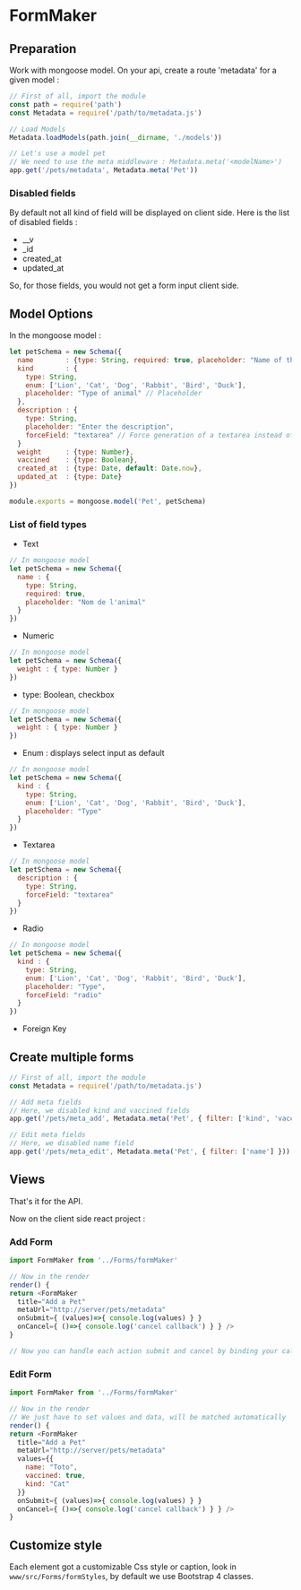 # FormMaker

## Preparation

Work with mongoose model. On your api, create a route 'metadata' for a given model :
```javascript
// First of all, import the module
const path = require('path')
const Metadata = require('/path/to/metadata.js')

// Load Models
Metadata.loadModels(path.join(__dirname, './models'))

// Let's use a model pet
// We need to use the meta middleware : Metadata.meta('<modelName>')
app.get('/pets/metadata', Metadata.meta('Pet'))
```

### Disabled fields

By default not all kind of field will be displayed on client side. Here is the list of disabled fields :

* __v
* _id
* created_at
* updated_at

So, for those fields, you would not get a form input client side.

## Model Options

In the mongoose model :
```javascript
let petSchema = new Schema({
  name        : {type: String, required: true, placeholder: "Name of the animal"},
  kind        : {
    type: String,
    enum: ['Lion', 'Cat', 'Dog', 'Rabbit', 'Bird', 'Duck'],
    placeholder: "Type of animal" // Placeholder
  },
  description : {
    type: String,
    placeholder: "Enter the description",
    forceField: "textarea" // Force generation of a textarea instead of a input type text
  }
  weight      : {type: Number},
  vaccined    : {type: Boolean},
  created_at  : {type: Date, default: Date.now},
  updated_at  : {type: Date}
})

module.exports = mongoose.model('Pet', petSchema)
```

### List of field types

* Text
```javascript
// In mongoose model
let petSchema = new Schema({
  name : {  
    type: String,
    required: true,
    placeholder: "Nom de l'animal"
  }
})
```

* Numeric
```javascript
// In mongoose model
let petSchema = new Schema({
  weight : { type: Number }
})
```

* type: Boolean, checkbox
```javascript
// In mongoose model
let petSchema = new Schema({
  weight : { type: Number }
})
```

* Enum : displays select input as default
```javascript
// In mongoose model
let petSchema = new Schema({
  kind : {
    type: String,
    enum: ['Lion', 'Cat', 'Dog', 'Rabbit', 'Bird', 'Duck'],
    placeholder: "Type"
  }
})
```

* Textarea
```javascript
// In mongoose model
let petSchema = new Schema({
  description : {
    type: String,
    forceField: "textarea"
  }
})
```

* Radio
```javascript
// In mongoose model
let petSchema = new Schema({
  kind : {
    type: String,
    enum: ['Lion', 'Cat', 'Dog', 'Rabbit', 'Bird', 'Duck'],
    placeholder: "Type",
    forceField: "radio"
  }
})
```

* Foreign Key

## Create multiple forms
```javascript
// First of all, import the module
const Metadata = require('/path/to/metadata.js')

// Add meta fields
// Here, we disabled kind and vaccined fields
app.get('/pets/meta_add', Metadata.meta('Pet', { filter: ['kind', 'vaccined'] }))

// Edit meta fields
// Here, we disabled name field
app.get('/pets/meta_edit', Metadata.meta('Pet', { filter: ['name'] }))
```

## Views

That's it for the API.

Now on the client side react project :

### Add Form

```javascript
import FormMaker from '../Forms/formMaker'

// Now in the render
render() {
return <FormMaker
  title="Add a Pet"
  metaUrl="http://server/pets/metadata"
  onSubmit={ (values)=>{ console.log(values) } }
  onCancel={ ()=>{ console.log('cancel callback') } } />
}

// Now you can handle each action submit and cancel by binding your callback here

```

### Edit Form

```javascript
import FormMaker from '../Forms/formMaker'

// Now in the render
// We just have to set values and data, will be matched automatically
render() {
return <FormMaker
  title="Add a Pet"
  metaUrl="http://server/pets/metadata"
  values={{
    name: "Toto",
    vaccined: true,
    kind: "Cat"
  }}
  onSubmit={ (values)=>{ console.log(values) } }
  onCancel={ ()=>{ console.log('cancel callback') } } />
}

```

## Customize style

Each element got a customizable Css style or caption, look in `www/src/Forms/formStyles`, by default we use Bootstrap 4 classes.
